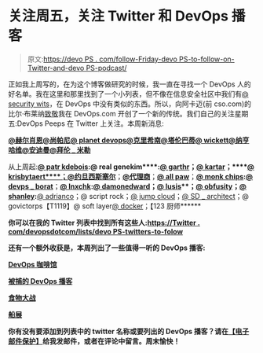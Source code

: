 # 关注周五，关注 Twitter 和 DevOps 播客

> 原文:[https://devo PS . com/follow-Friday-devo PS-to-follow-on-Twitter-and-devo PS-podcast/](https://devops.com/follow-friday-devops-to-follow-on-twitter-and-devops-podcasts/)

正如我上周写的，在为这个博客做研究的时候，我一直在寻找一个 DevOps 人的好名单。我在这里和那里找到了一个小列表，但不像在信息安全社区中我们有[@ security wits](https://www.twitter.com/securitytwits)，在 DevOps 中没有类似的东西。所以，向阿卡迈(前 cso.com)的比尔·布莱纳[致敬](http://blogs.csoonline.com/1288/security_pros_to_follow_on_twitter)我在 DevOps.com 开创了一个新的传统。我们自己的关注星期五:DevOps Peeps 在 Twitter 上关注。本周新消息:

**[@赫尔肖恩](https://www.twitter.com/hullsean)[@尚帕尼](https://www.twitter.com/champagnie)[@ planet devops](https://www.twitter.com/planetdevops)[@克里希南](https://www.twitter.com/krishnan)[@塔伦巴蒂](https://www.twitter.com/tarunbhatti)[@ wickett](https://www.twitter.com/wickett)[@纳亨哈维](https://www.twitter.com/nathenharvey)[@安迪曼](https://www.twitter.com/andimann)[@拜伦 _ 米勒](https://www.twitter.com/byron_miller)**

从上周起:**[@ patr kdebois](https://twitter.com/patrickdebois)****:****@ real genekim****:**[**@ garthr**](https://twitter.com/garethr)**；**[**@ kartar**](https://twitter.com/kartar)**；****[**@ krisbytaert****；**](https://twitter.com/KrisBuytaert)[**@约旦西斯塞尔**](https://twitter.com/jordansissel)**；**[**@代理商**](https://twitter.com/agentdero)**；**[**@ all paw**](https://twitter.com/allspaw)**；**[**@ monk chips**](https://twitter.com/monkchips):[**@ devps _ borat**](https://twitter.com/DEVOPS_BORAT)**；****[**@ lnxchk**](https://twitter.com/lnxchk)**:**[**@ damonedward**](https://twitter.com/damonedwards)**；**[**@ lusis**](https://twitter.com/lusis)**；****[**@ obfusity**](https://twitter.com/obfuscurity)**；**[**@ shanley**](https://twitter.com/shanley)**:**[@ adrianco](https://twitter.com/adrianco)；@ script rock；[@ jump cloud](https://www.twitter.com/jumpcloud)；[@ SD _ architect](https://twitter.com/sd_architect)；@ govictorps【T1119】@ soft layer[@ docker](https://www.twitter.com/docker)；【123 厨师******

****你可以在我的 Twitter 列表中找到所有这些人:[https://Twitter . com/devopsdotcom/lists/devo PS-twitters-to-folow](https://twitter.com/devopsdotcom/lists/devops-twitters-to-folow)****

****还有一个额外收获是，本周列出了一些值得一听的 DevOps 播客:****

****[DevOps 咖啡馆](http://www.devopscafe.org)****

****[被捕的 DevOps 播客](http://www.arresteddevops.com/)****

****[食物大战](http://foodfightshow.org/‎)****

****[船展](http://theshipshow.com/)****

****你有没有要添加到列表中的 twitter 名称或要列出的 DevOps 播客？请在[【电子邮件保护】](/cdn-cgi/l/email-protection)给我发邮件，或者在评论中留言。周末愉快！****